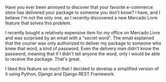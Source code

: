 Have you ever been annoyed to discover that your favorite e-commerce store has delivered your package to someone you don't know? I have, and I believe I'm not the only one, as I recently discovered a new Mercado Livre feature that solves this problem.

I recently bought a relatively expensive item for my office on Mercado Livre and was surprised by an email with a "secret word". The email explained that the courier was only authorized to deliver my package to someone who knew that word, a kind of password. Even the delivery man didn't know the password, meaning that if I didn't tell anyone the word, only I would be able to receive the package. That's great.

I liked this feature so much that I decided to develop a simplified version of it using Python, Django and Django REST Framework.